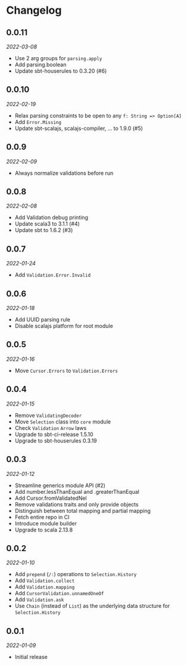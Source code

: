 # Changelog

## 0.0.11

_2022-03-08_

* Use 2 arg groups for `parsing.apply`
* Add parsing.boolean
* Update sbt-houserules to 0.3.20 (#6)

## 0.0.10

_2022-02-19_

* Relax parsing constraints to be open to any `f: String => Option[A]`
* Add `Error.Missing`
* Update sbt-scalajs, scalajs-compiler, ... to 1.9.0 (#5)

## 0.0.9

_2022-02-09_

* Always normalize validations before run

## 0.0.8

_2022-02-08_

* Add Validation debug printing
* Update scala3 to 3.1.1 (#4)
* Update sbt to 1.6.2 (#3)

## 0.0.7

_2022-01-24_

* Add `Validation.Error.Invalid`

## 0.0.6

_2022-01-18_

* Add UUID parsing rule
* Disable scalajs platform for root module

## 0.0.5

_2022-01-16_

* Move `Cursor.Errors` to `Validation.Errors`

## 0.0.4

_2022-01-15_

* Remove `ValidatingDecoder`
* Move `Selection` class into `core` module
* Check `Validation` `Arrow` laws
* Upgrade to sbt-ci-release 1.5.10
* Upgrade to sbt-houserules 0.3.19

## 0.0.3

_2022-01-12_

* Streamline generics module API (#2)
* Add number.lessThanEqual and .greaterThanEqual
* Add Cursor.fromValidatedNel
* Remove validations traits and only provide objects
* Distinguish between total mapping and partial mapping
* Fetch entire repo in CI
* Introduce module builder
* Upgrade to scala 2.13.8

## 0.0.2

_2022-01-10_

* Add `prepend` (`/:`) operations to `Selection.History`
* Add `Validation.collect`
* Add `Validation.mapping`
* Add `CursorValidation.unnamedOneOf`
* Add `Validation.ask`
* Use `Chain` (instead of `List`) as the underlying data structure for `Selection.History`

## 0.0.1

_2022-01-09_

* Initial release